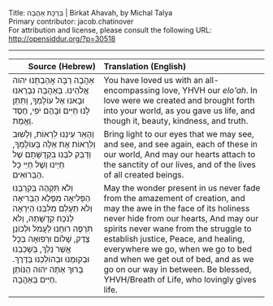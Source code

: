 <html>
<head></head>
<body>
Title: בִּרְכָּת אַהֲבַה | Birkat Ahavah, by Michal Talya<br />
Primary contributor: jacob.chatinover<br />
For attribution and license, please consult the following URL: <a href="http://opensiddur.org/?p=30518">http://opensiddur.org/?p=30518</a>
<p />
<hr />

<table style="margin-left: auto;margin-right: auto;" class="draggable">
<thead><tr><th id="x" style="text-align: right;">Source (Hebrew)</th><th style="text-align: left;">Translation (English)</tr></thead>
<tbody>
<tr><td style="vertical-align:top;">
<div class="liturgy"><span lang="he">
אַהֲבָה רַבָּה אֲהַבְתָּנוּ יהוה אֱלֹהֵינוּ. 
בְּאַהֲבָה נִבְרֵאנוּ וּבָאנוּ אֶל עוֹלָמְךָ, 
וַתִּתֵּן לָנוּ חַיִּים וּבָהֶם יֹפִי, 
חֶסֶד וֶאֱמֶת. 
</span></div></td>
 
<td style="vertical-align:top;">
<div class="english">
You have loved us with an all-encompassing love, YHVH our <em>elo'ah</em>.
In love were we created and brought forth into your world,
as you gave us life, and though it, beauty,
kindness, and truth.
</div></td></tr>


<tr><td style="vertical-align:top;">
<div class="liturgy"><span lang="he">
וְהָאֵר עֵינֵנוּ לִרְאוֹת, 
וְלָשׁוּב וְלִרְאוֹת אֶת אֵלֶּה בְּעוֹלָמְךָ, 
וְדַבֵּק לִבֵּנוּ בִּקְדֻשָּׁתָם שֶׁל חַיֵּינוּ 
וְשֶׁל חַיֵּי כָּל הַבְּרוּאִים. 
</span></div></td>
 
<td style="vertical-align:top;">
<div class="english">
Bring light to our eyes that we may see,
and see, and see again, each of these in our world,
And may our hearts attach to the sanctity of our lives,
and of the lives of all created beings.
</div></td></tr>


<tr><td style="vertical-align:top;">
<div class="liturgy"><span lang="he">
וְלֹא תִּקְהֶה בְּקִרְבֵּנוּ הַפְּלִיאָה מִפֶּלֶא הַבְּרִיאָה 
וְלֹא תֵּעָלֵם מִלִּבֵּנוּ הַיִּרְאָה לְנֹכַח קְדֻשָּׁתָהּ, 
וְלֹא תִּרְפֶּה רוּחֵנוּ לַעֲמֹל וּלְכוֹנֵן צֶדֶק, 
שָׁלוֹם וּרְפוּאָה בְּכָל אֲשֶׁר נֵלֵךְ, 
בְּשָׁכְבֵנוּ וּבְקוּמֵנוּ 
וּבְהוֹלְכֵנוּ בַּדֶּרֶךְ.
בָּרוּךְ אַתָּה יהוה 
הַנּוֹתֵן חַיִּים בְּאַהֲבָה.
</span></div></td>
 
<td style="vertical-align:top;">
<div class="english">
May the wonder present in us never fade from the amazement of creation,
and may the awe in the face of its holiness never hide from our hearts,
And may our spirits never wane from the struggle to establish justice,
Peace, and healing, everywhere we go,
when we go to bed and when we get out of bed, 
and as we go on our way in between.
Be blessed, YHVH/Breath of Life,
who lovingly gives life.
</div></td></tr>
</tbody></table>
</body>
</html>